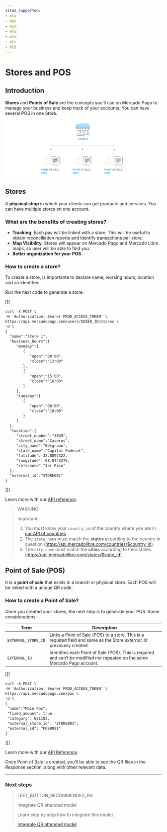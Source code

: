 ```yaml
---
sites_supported:
- mla
- mpe
- mco
- mlu
- mlm
- mlc
- mlb
---
```


# Stores and POS

## Introduction

**Stores** and **Points of Sale** are the concepts you’ll use on Mercado Pago to manage your business and keep track of your accounts. You can have several POS in one Store.

![Cajas y Sucursales](/images/mobile/stores_pos.en.png) 


## Stores

A **physical shop** in which your clients can get products and services. You can have multiple stores on one account.

### What are the benefits of creating stores?

- **Tracking**. Each pay will be linked with a store. This will be useful to obtain reconciliation reports and identify transactions per store.
- **Map Visibility**. Stores will appear on Mercado Pago and Mercado Libre maps, so user will be able to find you.
- **Better organization for your POS**.


### How to create a store?

To create a store, is importante to declare name, working hours, location and an identifier. 

Run the next code to generate a store: 

[[[
 ```curl
curl -X POST \
-H 'Authorization: Bearer PROD_ACCESS_TOKEN' \
https://api.mercadopago.com/users/$USER_ID/stores \
-d \
{  
   "name":"Store 1",
   "business_hours":{  
      "monday":[  
         {  
            "open":"08:00",
            "close":"13:00"
         },
         {  
            "open":"15:00",
            "close":"18:00"
         }
      ],
      "tuesday":[  
         {  
            "open":"08:00",
            "close":"18:00"
         }
      ]   
   },
   "location":{  
      "street_number":"3039",
      "street_name":"Caseros",
      "city_name":"Belgrano",
      "state_name":"Capital Federal",
      "latitude":-32.8897322,
      "longitude":-68.8443275,
      "reference":"3er Piso"
   },
   "external_id":"STORE001"
}
```
]]]

Learn more with our [API reference](https://www.mercadopago[FAKER][URL][DOMAIN]/developers/en/reference/stores/_users_user_id_stores/post).

> WARNING
>
> Important
>
> 1. You must know your `country_id` of the country where you are in [our API of countries](https://api.mercadolibre.com/countries).
> 2. The `state_name` must match the **states** according to the country in question (https://api.mercadolibre.com/countries/$country_id).
> 3. The `city_name` must match the **cities** according to their states. (https://api.mercadolibre.com/states/$state_id).


## Point of Sale (POS)

It is a **point of sale** that exists in a branch or physical store. Each POS will be linked with a unique QR code.

### How to create a Point of Sale?

Once you created your stores, the next step is to generate your POS. Some considerations:

| Term |  Description |
| --- | --- |
| `EXTERNAL_STORE_ID` | Links a Point of Sale (POS) to a store. This is a required field and same as the Store *external_id* previously created. |
| `EXTERNAL_ID` | Identifies each Point of Sale (POS). This is required and can’t be modified nor repeated on the same Mercado Pago account. |


[[[
 ```curl
curl -X POST \
-H 'Authorization: Bearer PROD_ACCESS_TOKEN' \
https://api.mercadopago.com/pos \
-d \
{
  "name":"Main Pos", 
  "fixed_amount": true,
  "category": 621102,
  "external_store_id": "STORE001",
  "external_id": "POS0001"
}
```
]]]

Learn more with our [API Reference](https://www.mercadopago[FAKER][URL][DOMAIN]/developers/en/reference/pos/_pos/post).

Once Point of Sale is created, you’ll be able to see the QR files in the _Response_ section, along with other relevant data. 


---
### Next steps

> LEFT_BUTTON_RECOMMENDED_EN
>
> Integrate QR attended model
>
> Learn step by step how to integrate this model.
>
> [Integrate QR attended model](https://www.mercadopago[FAKER][URL][DOMAIN]/developers/en/guides/in-person-payments/qr-code/qr-attended-part-b)
